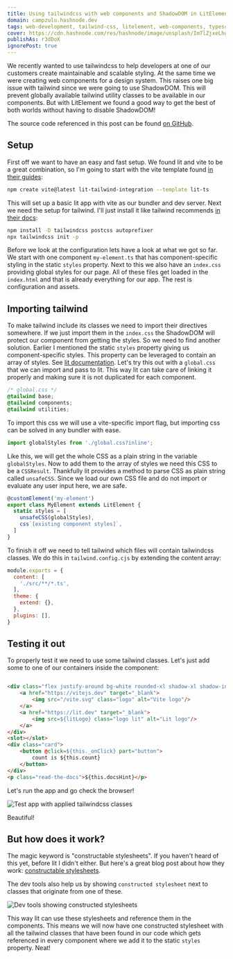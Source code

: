 ```yaml
---
title: Using tailwindcss with web components and ShadowDOM in LitElement
domain: campzulu.hashnode.dev
tags: web-development, tailwind-css, litelement, web-components, typescript, vite
cover: https://cdn.hashnode.com/res/hashnode/image/unsplash/Im7lZjxeLhg/upload/v1666377414880/YI2XLcTuz.jpeg?w=1600&h=840&fit=crop&crop=entropy&auto=compress,format&format=webp
publishAs: r3dDoX
ignorePost: true
---
```


We recently wanted to use tailwindcss to help developers at one of our customers create maintainable
and scalable styling. At the same time we were creating web components for a design system. This
raises one big issue with tailwind since we were going to use ShadowDOM. This will prevent globally
available tailwind utility classes to be available in our components. But with LitElement we found a
good way to get the best of both worlds without having to disable ShadowDOM!

The source code referenced in this post can be
found [on GitHub](https://github.com/r3dDoX/lit-tailwind-integration).

## Setup

First off we want to have an easy and fast setup. We found lit and vite to be a great combination,
so I'm going to start with the vite template found [in their guides](https://vitejs.dev/guide/):

```bash
npm create vite@latest lit-tailwind-integration --template lit-ts
```

This will set up a basic lit app with vite as our bundler and dev server. Next we need the setup for
tailwind. I'll just install it like tailwind
recommends [in their docs](https://tailwindcss.com/docs/guides/vite#vue):

```bash
npm install -D tailwindcss postcss autoprefixer
npx tailwindcss init -p
```

Before we look at the configuration lets have a look at what we got so far. We start with one
component `my-element.ts` that has component-specific styling in the static `styles` property. Next
to this we also have an `index.css` providing global styles for our page. All of these files get
loaded in the `index.html` and that is already everything for our app. The rest is configuration and
assets.

## Importing tailwind

To make tailwind include its classes we need to import their directives somewhere. If we just import
them in the `index.css` the ShadowDOM will protect our component from getting the styles. So we need
to find another solution. Earlier I mentioned the static `styles` property giving us
component-specific styles. This property can be leveraged to contain an array of styles.
See [lit documentation](https://lit.dev/docs/components/styles/). Let's try this out with
a `global.css` that we can import and pass to lit. This way lit can take care of linking it properly
and making sure it is not duplicated for each component.

```css
/* global.css */
@tailwind base;
@tailwind components;
@tailwind utilities;
```

To import this css we will use a vite-specific import flag, but importing css can be solved in any
bundler with ease.

```typescript
import globalStyles from './global.css?inline';
```

Like this, we will get the whole CSS as a plain string in the variable `globalStyles`. Now to add
them to the array of styles we need this CSS to be a `CSSResult`. Thankfully lit provides a method
to parse CSS as plain string called `unsafeCSS`. Since we load our own CSS file and do not import
or evaluate any user input here, we are safe.

```typescript
@customElement('my-element')
export class MyElement extends LitElement {
  static styles = [
    unsafeCSS(globalStyles),
    css`[existing component styles]`,
  ]
}
```

To finish it off we need to tell tailwind which files will contain tailwindcss classes. We do this
in `tailwind.config.cjs` by extending the content array:

```javascript
module.exports = {
  content: [
    './src/**/*.ts',
  ],
  theme: {
    extend: {},
  },
  plugins: [],
}
```

## Testing it out

To properly test it we need to use some tailwind classes. Let's just add some to one of our
containers inside the component:

```html

<div class="flex justify-around bg-white rounded-xl shadow-xl shadow-indigo-500/40">
    <a href="https://vitejs.dev" target="_blank">
        <img src="/vite.svg" class="logo" alt="Vite logo"/>
    </a>
    <a href="https://lit.dev" target="_blank">
        <img src=${litLogo} class="logo lit" alt="Lit logo"/>
    </a>
</div>
<slot></slot>
<div class="card">
    <button @click=${this._onClick} part="button">
        count is ${this.count}
    </button>
</div>
<p class="read-the-docs">${this.docsHint}</p>
```

Let's run the app and go check the browser!

![Test app with applied tailwindcss classes](https://cdn.hashnode.com/res/hashnode/image/upload/v1666381244612/c4nqXwrVA.png?auto=compress)

Beautiful!

## But how does it work?

The magic keyword is "constructable stylesheets". If you haven't heard of this yet, before lit I
didn't either. But here's a great blog post about how they work:
[constructable stylesheets](https://web.dev/constructable-stylesheets/).

The dev tools also help us by showing `constructed stylesheet` next to classes that originate from
one of these.

![Dev tools showing constructed stylesheets](https://cdn.hashnode.com/res/hashnode/image/upload/v1666381493758/kwWhB-665.png?auto=compress)

This way lit can use these stylesheets and reference them in the components. This means we will now
have one constructed stylesheet with all the tailwind classes that have been found in our code which
gets referenced in every component where we add it to the static `styles` property. Neat!
